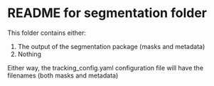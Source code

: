 # README for segmentation folder

This folder contains either:
1. The output of the segmentation package (masks and metadata)
2. Nothing

Either way, the tracking_config.yaml configuration file will have the filenames
(both masks and metadata)
